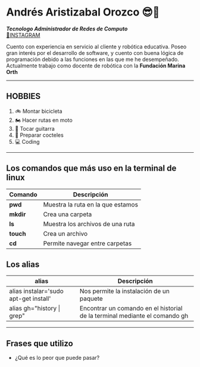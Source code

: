 # Andrés Aristizabal Orozco 😎🧔 
***Tecnologo Administrador de Redes de Computo***   
[🔎INSTAGRAM](https://www.instagram.com/esandresaristi/)

Cuento con experiencia en servicio al cliente y robótica educativa. Poseo gran interés por el desarrollo de software, y cuento con 
buena lógica de programación debido a las funciones en las que me he desempeñado.  
Actualmente trabajo como docente de robótica con la **Fundación Marina Orth**  

***  

## HOBBIES  
1. 🚲 Montar bicicleta 
2. 🏍 Hacer rutas en moto
3. 🎸 Tocar guitarra
4. 🍹 Preparar cocteles
5. 💻 Coding  

***  
## Los comandos que más uso en la terminal de linux  

|**Comando**|**Descripción**                  |  
|-----------|---------------------------------|
|**pwd**    |Muestra la ruta en la que estamos|  
|**mkdir**  |Crea una carpeta                 |
|**ls**     |Muestra los archivos de una ruta |  
|**touch**  |Crea un archivo                  |
|**cd**     |Permite navegar entre carpetas   |  

## Los alias  

|**alias** |**Descripción**|
|----------|---------------|
|alias instalar='sudo apt-get install'|Nos permite la instalación de un paquete|  
|alias gh="history \| grep"|Encontrar un comando en el historial de la terminal mediante el comando gh|  

***

## Frases que utilizo
- ¿Qué es lo peor que puede pasar?

